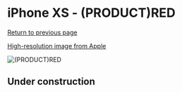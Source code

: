 # iPhone XS - (PRODUCT)RED

[Return to previous page](/iphone_x)

[High-resolution image from Apple](https://store.storeimages.cdn-apple.com/8756/as-images.apple.com/is/MRWX2?wid=4500&hei=4500&fmt=png)

<div style="width: 500px"><img src="/almost_uncompressed/MRWX2.webp" alt="(PRODUCT)RED"></div>

## Under construction

